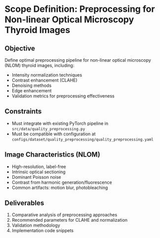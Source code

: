# Scope Definition: Preprocessing for Non-linear Optical Microscopy Thyroid Images

## Objective
Define optimal preprocessing pipeline for non-linear optical microscopy (NLOM) thyroid images, including:
- Intensity normalization techniques
- Contrast enhancement (CLAHE)
- Denoising methods
- Edge enhancement
- Validation metrics for preprocessing effectiveness

## Constraints
- Must integrate with existing PyTorch pipeline in `src/data/quality_preprocessing.py`
- Must be compatible with configuration at `configs/dataset/quality_preprocessing/quality_preprocessing.yaml`

## Image Characteristics (NLOM)
- High-resolution, label-free
- Intrinsic optical sectioning
- Dominant Poisson noise
- Contrast from harmonic generation/fluorescence
- Common artifacts: motion blur, photobleaching

## Deliverables
1. Comparative analysis of preprocessing approaches
2. Recommended parameters for CLAHE and normalization
3. Validation methodology
4. Implementation code snippets
